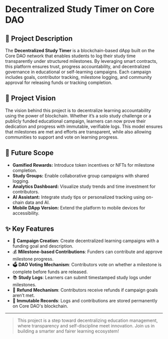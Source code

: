 # Decentralized Study Timer on Core DAO

## 📘 Project Description

The **Decentralized Study Timer** is a blockchain-based dApp built on the Core DAO network that enables students to log their study time transparently under structured milestones. By leveraging smart contracts, this platform ensures trust, progress accountability, and decentralized governance in educational or self-learning campaigns. Each campaign includes goals, contributor tracking, milestone logging, and community approval for releasing funds or tracking completion.

## 🔭 Project Vision

The vision behind this project is to decentralize learning accountability using the power of blockchain. Whether it’s a solo study challenge or a publicly funded educational campaign, learners can now prove their dedication and progress with immutable, verifiable logs. This model ensures that milestones are met and efforts are transparent, while also allowing communities to support and vote on learning progress.

## 🚀 Future Scope

- **Gamified Rewards:** Introduce token incentives or NFTs for milestone completion.
- **Study Groups:** Enable collaborative group campaigns with shared logging.
- **Analytics Dashboard:** Visualize study trends and time investment for contributors.
- **AI Assistant:** Integrate study tips or personalized tracking using on-chain data and AI.
- **Mobile DApp Version:** Extend the platform to mobile devices for accessibility.

## ✨ Key Features

- 🎯 **Campaign Creation**: Create decentralized learning campaigns with a funding goal and description.
- 💰 **Milestone-based Contributions**: Funders can contribute and approve milestone progress.
- 🗳 **DAO Voting Mechanism**: Contributors vote on whether a milestone is complete before funds are released.
- 📚 **Study Logs**: Learners can submit timestamped study logs under milestones.
- 🔄 **Refund Mechanism**: Contributors receive refunds if campaign goals aren’t met.
- 🧾 **Immutable Records**: Logs and contributions are stored permanently on Core DAO's blockchain.

---

> This project is a step toward decentralizing education management, where transparency and self-discipline meet innovation. Join us in building a smarter and fairer learning ecosystem!

